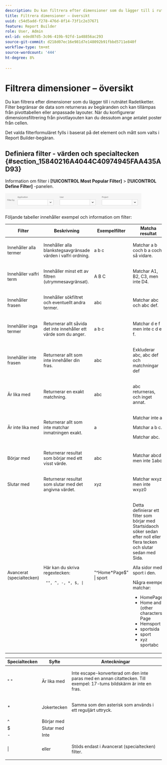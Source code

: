 ```yaml
---
description: Du kan filtrera efter dimensioner som du lägger till i rutnätet Radetiketter. Filter begränsar de data som returneras av begäranden och kan tillämpas från pivottabellen eller anpassade layouter. När du konfigurerar dimensionsfiltrering från pivotlayouten kan du dessutom ange antalet poster från cellen.
title: Filtrera dimensioner – översikt
uuid: c54d5add-f278-476d-8f14-73f1c2e37671
feature: Report Builder
role: User, Admin
exl-id: eded07d5-3c06-419b-92fd-1a48856ac293
source-git-commit: d218d07ec16e981d7e148092b91fbbd5711e840f
workflow-type: tm+mt
source-wordcount: '444'
ht-degree: 8%

---
```


# Filtrera dimensioner – översikt

Du kan filtrera efter dimensioner som du lägger till i rutnätet Radetiketter. Filter begränsar de data som returneras av begäranden och kan tillämpas från pivottabellen eller anpassade layouter. När du konfigurerar dimensionsfiltrering från pivotlayouten kan du dessutom ange antalet poster från cellen.

Det valda filterformuläret fylls i baserat på det element och mått som valts i Report Builder-begäran.

## Definiera filter - värden och specialtecken {#section_15840216A4044C40974945FAA435AD93}

Information om filter i **[!UICONTROL Most Popular Filter]** > **[!UICONTROL Define Filter]** -panelen.

![Skärmbild som visar dialogrutan Definiera filter med alternativ för att filtrera efter program, användare och projekt.](/help/admin/admin/assets/filter.png)

Följande tabeller innehåller exempel och information om filter:

<table id="table_8AC3A26FF02143DBA949B30F2A46CF11"> 
 <thead> 
  <tr> 
   <th colname="col1" class="entry"> Filter </th> 
   <th colname="col02" class="entry"> Beskrivning </th> 
   <th colname="col2" class="entry"> Exempelfilter </th> 
   <th colname="col3" class="entry"> Matcha resultat </th> 
  </tr> 
 </thead>
 <tbody> 
  <tr> 
   <td colname="col1"> <p>Innehåller alla termer </p> </td> 
   <td colname="col02"> <p>Innehåller alla blankstegsavgränsade värden i valfri ordning. </p> </td> 
   <td colname="col2"> <p>a b c </p> </td> 
   <td colname="col3"> <p>Matchar <span class="term"> a b c</span>och <span class="term"> b a c</span>och så vidare. </p> </td> 
  </tr> 
  <tr> 
   <td colname="col1"> <p>Innehåller valfri term </p> </td> 
   <td colname="col02"> <p>Innehåller minst ett av filtren (utrymmesavgränsat). </p> </td> 
   <td colname="col2"> <p>A B C </p> </td> 
   <td colname="col3"> <p>Matchar <span class="term"> A1</span>, <span class="term"> B2</span>, <span class="term"> C3</span>, men inte <span class="term"> D4</span>. </p> </td> 
  </tr> 
  <tr> 
   <td colname="col1"> <p>Innehåller frasen </p> </td> 
   <td colname="col02"> <p>Innehåller sökfiltret och eventuellt andra termer. </p> </td> 
   <td colname="col2"> <p>abc </p> </td> 
   <td colname="col3"> <p>Matchar <span class="term"> abc</span> och <span class="term"> abc def</span>. </p> </td> 
  </tr> 
  <tr> 
   <td colname="col1"> <p>Innehåller inga termer </p> </td> 
   <td colname="col02"> <p>Returnerar allt såvida det inte innehåller ett värde som du anger. </p> </td> 
   <td colname="col2"> <p>a b c </p> </td> 
   <td colname="col3"> <p>Matchar <span class="term"> d e f</span> men inte <span class="term"> c d e f</span>. </p> </td> 
  </tr> 
  <tr> 
   <td colname="col1"> <p>Innehåller inte frasen </p> </td> 
   <td colname="col02"> <p>Returnerar allt som inte innehåller din fras. </p> </td> 
   <td colname="col2"> <p>abc </p> </td> 
   <td colname="col3"> <p>Exkluderar <span class="term"> abc</span>, <span class="term"> abc def</span> och matchningar <span class="term"> def</span> </p> </td> 
  </tr> 
  <tr> 
   <td colname="col1"> <p>Är lika med </p> </td> 
   <td colname="col02"> <p>Returnerar en exakt matchning. </p> </td> 
   <td colname="col2"> <p>abc </p> </td> 
   <td colname="col3"> <p> <span class="term"> abc</span> returneras, och inget annat. </p> </td> 
  </tr> 
  <tr> 
   <td colname="col1"> <p>Är inte lika med </p> </td> 
   <td colname="col02"> <p>Returnerar allt som inte matchar inmatningen exakt. </p> </td> 
   <td colname="col2"> <p>a </p> </td> 
   <td colname="col3"> <p>Matchar inte <span class="term"> a</span>. </p> <p>Matchar <span class="term"> a b c</span>. </p> <p>Matchar <span class="term"> abc</span>. </p> </td> 
  </tr> 
  <tr> 
   <td colname="col1"> <p>Börjar med </p> </td> 
   <td colname="col02"> <p>Returnerar resultat som börjar med ett visst värde. </p> </td> 
   <td colname="col2"> <p>abc </p> </td> 
   <td colname="col3"> <p>Matchar <span class="term"> abcd</span> men inte <span class="term"> 1abc</span> </p> </td> 
  </tr> 
  <tr> 
   <td colname="col1"> <p>Slutar med </p> </td> 
   <td colname="col02"> <p>Returnerar resultat som slutar med det angivna värdet. </p> </td> 
   <td colname="col2"> <p>xyz </p> </td> 
   <td colname="col3"> <p>Matchar <span class="term"> wxyz</span> men inte <span class="term"> wxyz0</span> </p> </td> 
  </tr> 
  <tr> 
   <td colname="col1"> <p>Avancerat (specialtecken) </p> </td> 
   <td colname="col02"> <p>Här kan du skriva regextecken: </p> <p> <code> "", ^, -, *, $, | </code> </p> </td> 
   <td colname="col2"> <p>"^Home*Page$" | sport </p> </td> 
   <td colname="col3"> <p> Detta definierar ett filter som börjar med <span class="term"> Startsida</span>och söker sedan efter noll eller flera tecken och slutar sedan med <span class="term"> Sida</span>. </p> <p>Alla sidor med <span class="term"> sport</span> i den. </p> <p>Några exempel matchar: </p> 
    <ul id="ul_72D76C5AFEAF405E8A0E4E3C604D10AE"> 
     <li id="li_4D490059B667450DA8A0103167C7B391">HomePage </li> 
     <li id="li_1351619156274092AEB2771D882AD357">Home and (other characters) Page </li> 
     <li id="li_940EAA99A8CF49308E8471065EB317B1">Hemsport </li> 
     <li id="li_50A895F14A454BE9BF06EE0F07F99B3B">sportsida </li> 
     <li id="li_F3CE0D07941D4C2485D2DE0B73E00677">sport </li> 
     <li id="li_E84C15C061824A5D922D9900392F2996">xyz sportabc </li> 
    </ul> </td> 
  </tr> 
 </tbody> 
</table>

<table id="table_8BBB06C8860745DEA41B39673699DC0F"> 
 <thead> 
  <tr> 
   <th colname="col1" class="entry"> Specialtecken </th> 
   <th colname="col2" class="entry"> Syfte </th> 
   <th colname="col3" class="entry"> Anteckningar </th> 
  </tr> 
 </thead>
 <tbody> 
  <tr> 
   <td colname="col1"> " " </td> 
   <td colname="col2"> Är lika med </td> 
   <td colname="col3"> <p>Inte escape-konverterad om den inte paras med en annan citattecken. Till exempel: <span class="term"> 17-tums bildskärm</span> är inte en fras. </p> </td> 
  </tr> 
  <tr> 
   <td colname="col1"> * </td> 
   <td colname="col2"> Jokertecken </td> 
   <td colname="col3"> <p>Samma som den asterisk som används i ett reguljärt uttryck. </p> </td> 
  </tr> 
  <tr> 
   <td colname="col1"> ^ </td> 
   <td colname="col2"> Börjar med </td> 
   <td colname="col3"> </td> 
  </tr> 
  <tr> 
   <td colname="col1"> $ </td> 
   <td colname="col2"> Slutar med </td> 
   <td colname="col3"> </td> 
  </tr> 
  <tr> 
   <td colname="col1"> - </td> 
   <td colname="col2"> Inte </td> 
   <td colname="col3"> </td> 
  </tr> 
  <tr> 
   <td colname="col1"> | </td> 
   <td colname="col2"> eller </td> 
   <td colname="col3"> <p>Stöds endast i <span class="term"> Avancerat (specialtecken)</span> filter. </p> </td> 
  </tr> 
 </tbody> 
</table>
